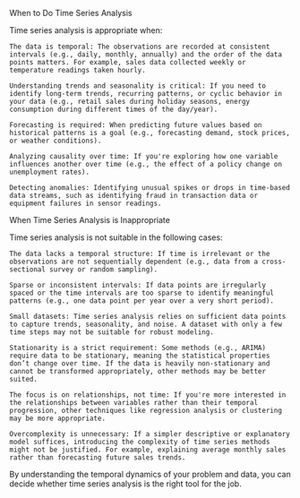 When to Do Time Series Analysis

Time series analysis is appropriate when:

    The data is temporal: The observations are recorded at consistent intervals (e.g., daily, monthly, annually) and the order of the data points matters. For example, sales data collected weekly or temperature readings taken hourly.

    Understanding trends and seasonality is critical: If you need to identify long-term trends, recurring patterns, or cyclic behavior in your data (e.g., retail sales during holiday seasons, energy consumption during different times of the day/year).

    Forecasting is required: When predicting future values based on historical patterns is a goal (e.g., forecasting demand, stock prices, or weather conditions).

    Analyzing causality over time: If you're exploring how one variable influences another over time (e.g., the effect of a policy change on unemployment rates).

    Detecting anomalies: Identifying unusual spikes or drops in time-based data streams, such as identifying fraud in transaction data or equipment failures in sensor readings.

When Time Series Analysis is Inappropriate

Time series analysis is not suitable in the following cases:

    The data lacks a temporal structure: If time is irrelevant or the observations are not sequentially dependent (e.g., data from a cross-sectional survey or random sampling).

    Sparse or inconsistent intervals: If data points are irregularly spaced or the time intervals are too sparse to identify meaningful patterns (e.g., one data point per year over a very short period).

    Small datasets: Time series analysis relies on sufficient data points to capture trends, seasonality, and noise. A dataset with only a few time steps may not be suitable for robust modeling.

    Stationarity is a strict requirement: Some methods (e.g., ARIMA) require data to be stationary, meaning the statistical properties don’t change over time. If the data is heavily non-stationary and cannot be transformed appropriately, other methods may be better suited.

    The focus is on relationships, not time: If you're more interested in the relationships between variables rather than their temporal progression, other techniques like regression analysis or clustering may be more appropriate.

    Overcomplexity is unnecessary: If a simpler descriptive or explanatory model suffices, introducing the complexity of time series methods might not be justified. For example, explaining average monthly sales rather than forecasting future sales trends.

By understanding the temporal dynamics of your problem and data, you can decide whether time series analysis is the right tool for the job.
